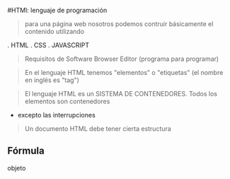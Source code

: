 #HTMl: lenguaje de programación 

>para una página web nosotros podemos contruir básicamente el contenido utilizando 

. HTML
	. CSS
	. JAVASCRIPT

>Requisitos de Software
	Browser
	Editor (programa para programar)



>En el lenguaje HTML tenemos 
"elementos" o "etiquetas"
(el nombre en inglés es "tag")

<elemento>

>El lenguaje HTML es un SISTEMA DE CONTENEDORES.
Todos los elementos son contenedores 
* excepto las interrupciones

>Un documento HTML debe tener cierta estructura

## Fórmula

<elemento atributo="valor">
		objeto
</elemento>






